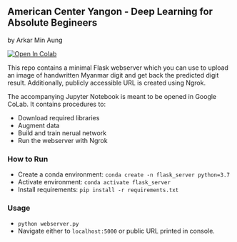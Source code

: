 ## American Center Yangon - Deep Learning for Absolute Begineers 
by Arkar Min Aung

[![Open In Colab](https://colab.research.google.com/assets/colab-badge.svg)](https://colab.research.google.com/github/ArkAung/ArkAung/dl_acy_workshop)

This repo contains a minimal Flask webserver which you can use to upload an image of handwritten Myanmar digit and get back the predicted digit result. Additionally, publicly accessible URL is created using Ngrok.

The accompanying Jupyter Notebook is meant to be opened in Google CoLab. It contains procedures to:
- Download required libraries
- Augment data
- Build and train nerual network
- Run the webserver with Ngrok

### How to Run
* Create a conda environment: `conda create -n flask_server python=3.7`
* Activate environment: `conda activate flask_server`
* Install requirements: `pip install -r requirements.txt`

### Usage
* `python webserver.py`
* Navigate either to `localhost:5000` or public URL printed in console.
